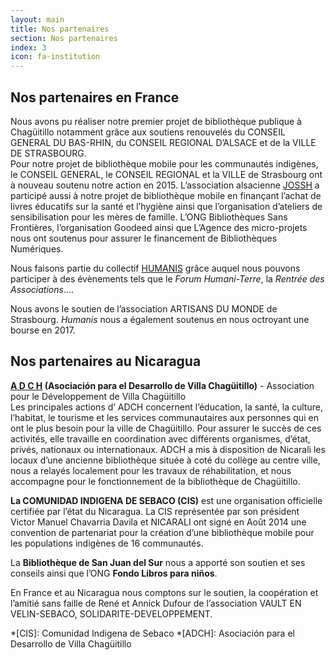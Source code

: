 ```yaml
---
layout: main
title: Nos partenaires
section: Nos partenaires
index: 3
icon: fa-institution
---
```


Nos partenaires en France
-------------------------

Nous avons pu réaliser notre premier projet de bibliothèque publique à Chagüitillo notamment grâce aux soutiens renouvelés du CONSEIL GENERAL DU BAS-RHIN, du CONSEIL REGIONAL D’ALSACE et de la VILLE DE STRASBOURG.  
Pour notre projet de bibliothèque mobile pour les communautés indigènes, le CONSEIL GENERAL, le CONSEIL REGIONAL et la VILLE de Strasbourg ont à nouveau soutenu notre action en 2015. L’association alsacienne [JOSSH](http://www.jossh.fr) a participé aussi à notre projet de bibliothèque mobile en finançant l’achat de livres éducatifs sur la santé et l’hygiène ainsi que l’organisation d’ateliers de sensibilisation pour les mères de famille. L’ONG Bibliothèques Sans Frontières, l’organisation Goodeed ainsi que L’Agence des micro-projets nous ont soutenus pour assurer le financement de Bibliothèques Numériques.  

Nous faisons partie du collectif [HUMANIS](http://www.humanis.org) grâce auquel nous pouvons participer à des évènements tels que le *Forum Humani-Terre*, la *Rentrée des Associations*….

Nous avons le soutien de l’association ARTISANS DU MONDE de Strasbourg. *Humanis* nous a également soutenus en nous octroyant une bourse en 2017.  


Nos partenaires au Nicaragua
----------------------------

**[A D C H](http://www.adchchaguitillo.com) (Asociación para el Desarrollo de Villa Chagüitillo)** - 
Association pour le Développement de Villa Chagüitillo   
Les principales actions d’ ADCH concernent l’éducation, la santé, la culture, l’habitat, le tourisme et les services communautaires aux personnes qui en ont le plus besoin pour la ville de Chagüitillo. Pour assurer le succès de ces activités, elle travaille en coordination avec différents organismes, d’état, privés, nationaux ou internationaux. ADCH a mis  à disposition de Nicarali les locaux d’une ancienne bibliothèque située à coté du collège au centre ville,  nous a relayés localement pour les travaux de réhabilitation, et nous accompagne pour le fonctionnement de la bibliothèque de Chagüitillo.

**La COMUNIDAD INDIGENA DE SEBACO (CIS)** est une organisation officielle certifiée par l’état du Nicaragua. La CIS représentée par son président Victor Manuel Chavarria Davila et NICARALI ont signé en Août 2014 une convention de partenariat pour la création d’une bibliothèque mobile pour les populations indigènes de 16 communautés.  

La **Bibliothèque de San Juan del Sur** nous a apporté son soutien et ses conseils ainsi que l’ONG **Fondo Libros para niños**.

En France et au Nicaragua nous comptons sur le soutien, la coopération et l’amitié sans faille de René et Annick Dufour de l’association VAULT EN VELIN-SEBACO, SOLIDARITE-DEVELOPPEMENT.

*[CIS]: Comunidad Indigena de Sebaco
*[ADCH]: Asociación para el Desarrollo de Villa Chagüitillo
